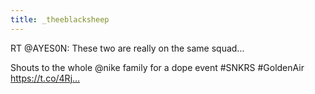 ```yaml
---
title: _theeblacksheep
---
```


RT @AYES0N: These two are really on the same squad...

Shouts to the whole @nike family for a dope event #SNKRS #GoldenAir https://t.co/4Rj…